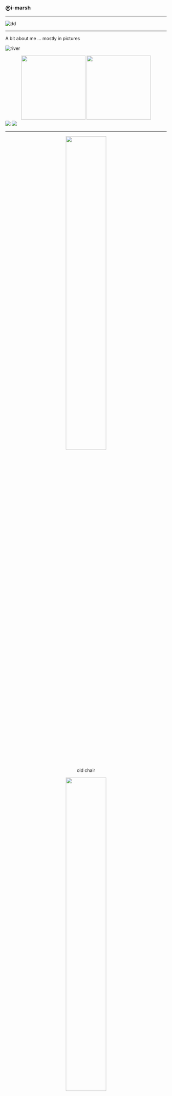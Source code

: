 ### @i-marsh

--- 

![dd](images/demodays.png)

---

A bit about me ... mostly in pictures

![river](images/landscape-river-1.jpeg)

<div align="center">
<img src="images/kayak1.JPG"  height="200px" />
<img src="images/kayak2.jpeg" height="200px"/>
</div>
<img src="images/portrait-river-1.JPG" />
<img src="images/portrait-bridge-1.jpeg" />

---
<div align="center" width="100%">
<img src="images/oldchair.jpeg" width="50%">
</div>

<div align="center">
  <p>old chair</p>
  <img src="images/newchair.jpeg" width="50%">
  <p>new chair</p>
</div>

---

<img src="images/grad.jpeg" width="auto"/>

<div align="center">
<img src="images/brothers.jpeg" width="auto" align="left"/>
<img src="images/oscar.jpg" width="auto"/>
</div>
<center>
<img align="center" src="images/dog.jpeg" width="300" />
<br>

---
I also like to play the markets :)

---
<img src="images/elite.jpeg">
<img src="images/elite-dangerous.jpeg">
<img src="images/then-now.png">
<center>